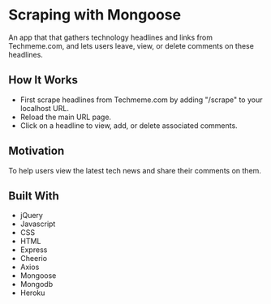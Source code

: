 # Scraping with Mongoose

An app that that gathers technology headlines and links from Techmeme.com, and lets users leave, view, or delete comments on these headlines.

## How It Works

* First scrape headlines from Techmeme.com by adding "/scrape" to your localhost URL.
* Reload the main URL page.
* Click on a headline to view, add, or delete associated comments.

## Motivation

To help users view the latest tech news and share their comments on them.

## Built With

* jQuery
* Javascript
* CSS
* HTML
* Express
* Cheerio
* Axios
* Mongoose
* Mongodb
* Heroku


